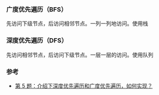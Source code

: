 
### 广度优先遍历（BFS）  
先访问下级节点，后访问相邻节点。一列一列地访问。使用栈  

### 深度优先遍历（DFS）  
先访问相邻节点，后访问下级节点。一层一层的访问。使用队列  

### 参考  
- [第 5 题：介绍下深度优先遍历和广度优先遍历，如何实现？](https://github.com/Advanced-Frontend/Daily-Interview-Question/issues/9)